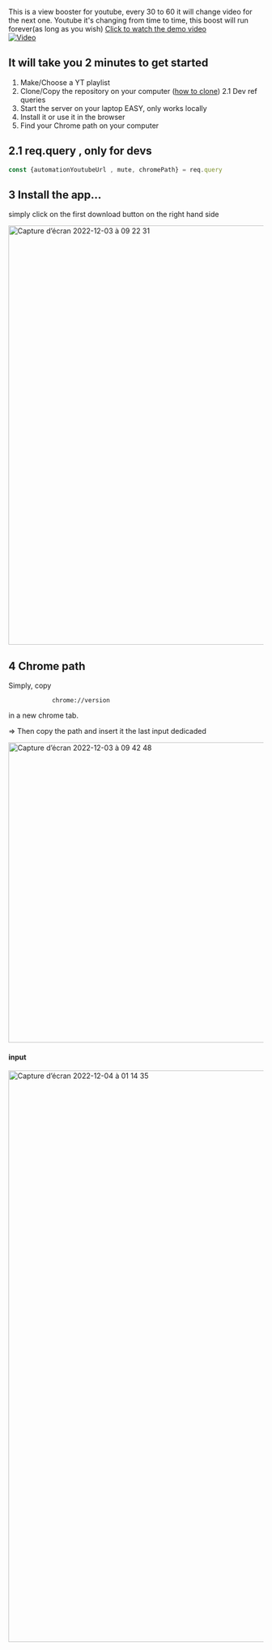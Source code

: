 This is a view booster for youtube, every 30 to 60 it will change video for the next one. Youtube it's changing from time to time, this boost will run forever(as long as you wish)
[Click to watch the demo video](https://www.youtube.com/watch?v=X3KysZOTP30)  <br/>
[![Video](https://img.youtube.com/vi/X3KysZOTP30/0.jpg)](https://www.youtube.com/watch?v=X3KysZOTP30) 

It will take you 2 minutes to get started
---
1. Make/Choose a YT playlist 
2. Clone/Copy the repository on your computer ([how to clone](https://docs.github.com/en/repositories/creating-and-managing-repositories/cloning-a-repository))
 2.1 Dev ref queries 
3. Start the server on your laptop EASY, only works locally
4. Install it or use it in the browser
5. Find your Chrome path on your computer

2.1 req.query , only for devs
---
```jsx
const {automationYoutubeUrl , mute, chromePath} = req.query
```
3 Install the app... 
---
simply click on the first download button on the right hand side

<img width="828" alt="Capture d’écran 2022-12-03 à 09 22 31" src="https://user-images.githubusercontent.com/81431557/205454861-96ffef6e-9f62-43c4-8587-43a4494bd84d.png">

4 Chrome path
---
Simply, copy

                chrome://version
in a new chrome tab.

=> Then copy the path and insert it the last input dedicaded


<img width="593" alt="Capture d’écran 2022-12-03 à 09 42 48" src="https://user-images.githubusercontent.com/81431557/205454870-123befc1-1eab-468c-9b7f-10eb01e81888.png">

#### input
<img width="1129" alt="Capture d’écran 2022-12-04 à 01 14 35" src="https://user-images.githubusercontent.com/81431557/205455741-faa21bc9-711f-42c8-90a2-bb4ad3b9d736.png">

